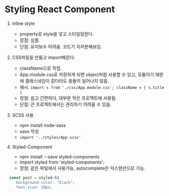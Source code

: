 # Styling React Component

1. inline style
   - property로 style을 넣고 스타일링한다.
   - 장점: 심플.
   - 단점: 유지보수 어려움. 코드가 지저분해보임. 

2. CSS파일을 만들고 import해온다.
   - className으로 작업.
   - App.module.css로 저장하게 되면 object처럼 사용할 수 있고, 모듈이기 때문에 클래스네임이 같더라도 충돌이 일어나지 않음.
   - 예시. `import s from './css/App.module.css'; className = { s.title }`
   - 장점: 쉽고 간편하다, 대부분 작은 프로젝트에 사용됨. 
   - 단점: 큰 프로젝트에서는 관리하기 어려울 수 있음.

3. SCSS 사용 
   - npm install node-sass
   - sass 작성
   - `import '../styles/App.scss'`

4. Styled-Component
   - npm install --save styled-components
   - import styled from 'styled-components';
   - 장점: 같은 파일에서 사용가능, autocomplete은 익스텐션으로 가능.
  ```javascript
    const post = styled.h1 `
       background-color: "black";
       font-size: 20px;
    `
  ```
    